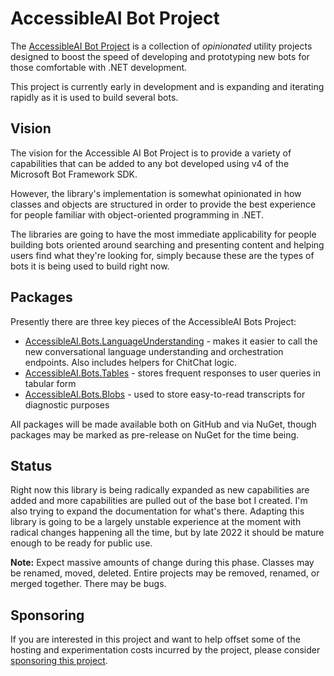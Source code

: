 # AccessibleAI Bot Project

The [AccessibleAI Bot Project](https://AccessibleAI.dev/botproject) is a collection of *opinionated* utility projects designed to boost the speed of developing and prototyping new bots for those comfortable with .NET development.

This project is currently early in development and is expanding and iterating rapidly as it is used to build several bots. 

## Vision

The vision for the Accessible AI Bot Project is to provide a variety of capabilities that can be added to any bot developed using v4 of the Microsoft Bot Framework SDK.

However, the library's implementation is somewhat opinionated in how classes and objects are structured in order to provide the best experience for people familiar with object-oriented programming in .NET.

The libraries are going to have the most immediate applicability for people building bots oriented around searching and presenting content and helping users find what they're looking for, simply because these are the types of bots it is being used to build right now.

## Packages

Presently there are three key pieces of the AccessibleAI Bots Project:

- [AccessibleAI.Bots.LanguageUnderstanding](./AccessibleAI.Bots.LanguageUnderstanding/Readme.md) - makes it easier to call the new conversational language understanding and orchestration endpoints. Also includes helpers for ChitChat logic.
- [AccessibleAI.Bots.Tables](./AccessibleAI.Bots.Tables/Readme.md) - stores frequent responses to user queries in tabular form
- [AccessibleAI.Bots.Blobs](./AccessibleAI.Bots.Blobs/Readme.md) - used to store easy-to-read transcripts for diagnostic purposes

All packages will be made available both on GitHub and via NuGet, though packages may be marked as pre-release on NuGet for the time being.

## Status

Right now this library is being radically expanded as new capabilities are added and more capabilities are pulled out of the base bot I created. I'm also trying to expand the documentation for what's there. Adapting this library is going to be a largely unstable experience at the moment with radical changes happening all the time, but by late 2022 it should be mature enough to be ready for public use.

**Note:** Expect massive amounts of change during this phase. Classes may be renamed, moved, deleted. Entire projects may be removed, renamed, or merged together. There may be bugs.

## Sponsoring

If you are interested in this project and want to help offset some of the hosting and experimentation costs incurred by the project, please consider [sponsoring this project](https://github.com/sponsors/IntegerMan).